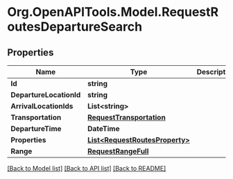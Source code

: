 # Org.OpenAPITools.Model.RequestRoutesDepartureSearch
## Properties

Name | Type | Description | Notes
------------ | ------------- | ------------- | -------------
**Id** | **string** |  | 
**DepartureLocationId** | **string** |  | 
**ArrivalLocationIds** | **List&lt;string&gt;** |  | 
**Transportation** | [**RequestTransportation**](RequestTransportation.md) |  | 
**DepartureTime** | **DateTime** |  | 
**Properties** | [**List&lt;RequestRoutesProperty&gt;**](RequestRoutesProperty.md) |  | 
**Range** | [**RequestRangeFull**](RequestRangeFull.md) |  | [optional] 

[[Back to Model list]](../README.md#documentation-for-models) [[Back to API list]](../README.md#documentation-for-api-endpoints) [[Back to README]](../README.md)

